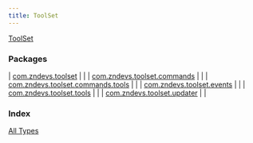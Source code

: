 ```yaml
---
title: ToolSet
---
```


[ToolSet](./index.html)

### Packages

| [com.zndevs.toolset](com.zndevs.toolset/index.html) |  |
| [com.zndevs.toolset.commands](com.zndevs.toolset.commands/index.html) |  |
| [com.zndevs.toolset.commands.tools](com.zndevs.toolset.commands.tools/index.html) |  |
| [com.zndevs.toolset.events](com.zndevs.toolset.events/index.html) |  |
| [com.zndevs.toolset.tools](com.zndevs.toolset.tools/index.html) |  |
| [com.zndevs.toolset.updater](com.zndevs.toolset.updater/index.html) |  |

### Index

[All Types](alltypes/index.html)